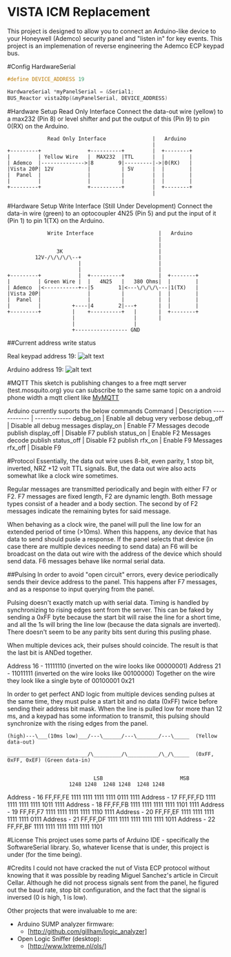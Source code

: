 # VISTA ICM Replacement
This project is designed to allow you to connect an Arduino-like device to your Honeywell (Ademco) security panel and "listen in" for key events.  This project is an implemenation of reverse engineering the Ademco ECP keypad bus.


#Config HardwareSerial
```c
#define DEVICE_ADDRESS 19

HardwareSerial *myPanelSerial = &Serial1;
BUS_Reactor vista20p(&myPanelSerial, DEVICE_ADDRESS)
```

#Hardware Setup Read Only Interface
Connect the data-out wire (yellow) to a max232 (Pin 8) or level shifter and put the output of this (Pin 9) to pin 0(RX) on the Arduino. 

                 Read Only Interface               |   Arduino    
                                                   |             
    +---------+               +----------+         |  +--------+ 
    |         | Yellow Wire   |  MAX232  |TTL      |  |        | 
    | Ademco  |-------------->|8        9|---------|->|0(RX)   | 
    |Vista 20P| 12V           |          | 5V      |  |        | 
    |  Panel  |               |          |         |  |        | 
    |         |               |          |         |  |        | 
    +---------+               +----------+         |  +--------+ 
                                                   |             
                     
#Hardware Setup Write Interface (Still Under Development)
Connect the data-in wire (green) to an optocoupler 4N25 (Pin 5) and put the input of it (Pin 1) to pin 1(TX) on the Arduino.

                 Write Interface                     |   Arduino    
                                                     |
                                                     |
                    3K                               |
             12V-/\/\/\/\--+                         |
                           |                         |                                                    
                           |                         |             
    +---------+            |  +----------+           |  +--------+ 
    |         | Green Wire |  |   4N25   |   380 Ohms|  |        | 
    | Ademco  |<-----------+--|5        1|<---\/\/\/\---|1(TX)   | 
    |Vista 20P|               |          |           |  |        | 
    |  Panel  |               |          |           |  |        | 
    |         |          +----|4        2|---+       |  |        | 
    +---------+          |    +----------+   |       |  +--------+ 
                         |                   |       |             
                         |                   |
                         +----------------- GND


##Current address write status

Real keypad address 19: 
![alt text](https://github.com/matlock08/homesecurity/tree/master/docs/panelKeypad19OK.png "Keypad addr 19")

Arduino address 19: 
![alt text](https://github.com/matlock08/homesecurity/tree/master/docs/arduinoKeypad19OK.png "Arduino addr 19")

#MQTT
This sketch is publishing changes to a free mqtt server (test.mosquito.org) you can subscribe to the same same topic on a android phone
width a mqtt client like [MyMQTT](https://play.google.com/store/apps/details?id=at.tripwire.mqtt.client&hl=en) 

Arduino currently suports the below commands
Command | Description
------------ | -------------
debug_on  | Enable all debug very verbose
debug_off  | Disable all debug messages
display_on  | Enable F7 Messages decode publish
display_off  | Disable F7 publish
status_on  | Enable F2 Messages decode publish
status_off  | Disable F2 publish
rfx_on  | Enable F9 Messages
rfx_off  | Disable F9
 

#Protocol
Essentially, the data out wire uses 8-bit, even parity, 1 stop bit, inverted, NRZ +12 volt TTL signals.  But, the data out wire also acts somewhat like a clock wire sometimes.  

Regular messages are transmitted periodically and begin with either F7 or F2.  F7 messages are fixed length, F2 are dynamic length.  Both message types consist of a header and a body section.  The second by of F2 messages indicate the remaining bytes for said message.

When behaving as a clock wire, the panel will pull the line low for an extended period of time (&gt;10ms).  When this happens, any device that has data to send should pusle a response.  If the panel selects that device (in case there are multiple devices needing to send data) an F6 will be broadcast on the data out wire with the address of the device which should send data.  F6 messages behave like normal serial data.


##Pulsing
In order to avoid "open circuit" errors, every device periodically sends their device address to the panel.  This happens after F7 messages, and as a response to input querying from the panel.

Pulsing doesn't exactly match up with serial data.  Timing is handled by synchronizing to rising edges sent from the server.  This can be faked by sending a 0xFF byte because the start bit will raise the line for a short time, and all the 1s will bring the line low (because the data signals are inverted).  There doesn't seem to be any parity bits sent during this pusling phase.

When multiple devices ack, their pulses should coincide.  The result is that the last bit is ANDed together.

Address 16 - 11111110  (inverted on the wire looks like 00000001)
Address 21 - 11011111  (inverted on the wire looks like 00100000)
Together on the wire they look like a single byte of    00100001 0x21

In order to get perfect AND logic from multiple devices sending pulses at the same time, they must pulse a start bit and no data (0xFF) twice before sending their address bit mask.  When the line is pulled low for more than 12 ms, and a keypad has some information to transmit, this pulsing should synchronize with the rising edges from the panel.


    (high)---\___(10ms low)___/---\______/---\_______/---\_____  (Yellow data-out)
    
    __________________________/\_________/\__________/\_/\_____  (0xFF, 0xFF, 0xEF) (Green data-in)


                                LSB                         MSB
    			        1248 1248  1248 1248  1248 1248
Address - 16    FF,FF,FE        1111 1111  1111 1111  0111 1111
Address - 17	FF,FF,FD	1111 1111  1111 1111  1011 1111
Address - 18	FF,FF,FB	1111 1111  1111 1111  1101 1111
Address - 19	FF,FF,F7	1111 1111  1111 1111  1110 1111 
Address - 20	FF,FF,EF	1111 1111  1111 1111  1111 0111
Address - 21	FF,FF,DF  	1111 1111  1111 1111  1111 1011
Address - 22	FF,FF,BF  	1111 1111  1111 1111  1111 1101

#License
This project uses some parts of Arduino IDE - specifically the SoftwareSerial library.  So, whatever license that is under, this project is under (for the time being).

#Credits
I could not have cracked the nut of Vista ECP protocol without knowing that it was possible by reading Miguel Sanchez's article in Circuit Cellar.  Although he did not process signals sent from the panel, he figured out the baud rate, stop bit configuration, and the fact that the signal is inversed (0 is high, 1 is low).

Other projects that were invaluable to me are:

* Arduino SUMP analyzer firmware:
  * [http://github.com/gillham/logic_analyzer]
* Open Logic Sniffer (desktop):
  * [http://www.lxtreme.nl/ols/]

